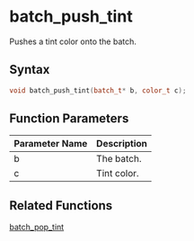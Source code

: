 # batch_push_tint

Pushes a tint color onto the batch.

## Syntax

```cpp
void batch_push_tint(batch_t* b, color_t c);
```

## Function Parameters

Parameter Name | Description
--- | ---
b | The batch.
c | Tint color.

## Related Functions
 
[batch_pop_tint](https://github.com/RandyGaul/cute_framework/tree/master/doc/graphics/batch/batch_pop_tint.md)  

